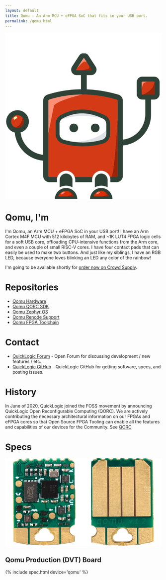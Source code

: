```yaml
---
layout: default
title: Qomu - An Arm MCU + eFPGA SoC that fits in your USB port.
permalink: /qomu.html
---
```


<style>
.container {
  max-width: initial;
}
</style>

![](/img/logos/qomu.png)

# Qomu, I'm

I'm Qomu, an Arm MCU + eFPGA SoC in your USB port!  I have an Arm Cortex M4F MCU with 512 kilobytes of RAM, and ~1K LUT4 FPGA logic cells for a soft USB core, offloading CPU-intensive functions from the Arm core, and even a couple of small RISC-V cores.  I have four contact pads that can easily be used to make two buttons.  And just like my siblings, I have an RGB LED, because everyone loves blinking an LED any color of the rainbow!

I'm going to be available shortly for [order now on Crowd Supply](https://www.crowdsupply.com/quicklogic/qomu).

# Repositories

* [Qomu Hardware](https://github.com/QuickLogic-Corp/qomu-dev-board)
* [Qomu QORC SDK](https://github.com/QuickLogic-Corp/qorc-sdk)
* [Qomu Zephyr OS](https://github.com/QuickLogic-Corp/zephyr)
* [Qomu Renode Support](https://renode.io/)
* [Qomu FPGA Toolchain](https://github.com/QuickLogic-Corp/quicklogic-fpga-toolchain)

# Contact

* [QuickLogic Forum](https://forum.quicklogic.com/ucp.php?mode=register) - Open Forum for discussing development / new features / etc.
* [QuickLogic GitHub](https://github.com/QuickLogic-Corp) - QuickLogic GitHub for getting software, specs, and posting issues.

# History

In June of 2020, QuickLogic joined the FOSS movement by announcing QuickLogic Open Reconfigurable Computing (QORC).  We are actively contributing the necessary architectural information on our FPGAs and eFPGA cores so that Open Source FPGA Tooling can enable all the features and capabilities of our devices for the Community.  See [QORC](https://www.quicklogic.com/qorc/)

# Specs

![Qomu DVT](img/qomu-front-back_png_project-main.jpg)
## Qomu Production (DVT) Board

{% include spec.html device='qomu' %}
